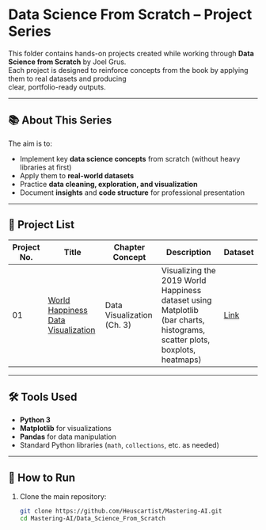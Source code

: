 # Data Science From Scratch – Project Series

This folder contains hands-on projects created while working through **Data Science from Scratch** by Joel Grus.  
Each project is designed to reinforce concepts from the book by applying them to real datasets and producing  
clear, portfolio-ready outputs.

---

## 📚 About This Series
The aim is to:
- Implement key **data science concepts** from scratch (without heavy libraries at first)
- Apply them to **real-world datasets**
- Practice **data cleaning, exploration, and visualization**
- Document **insights** and **code structure** for professional presentation

---

## 📂 Project List

| Project No. | Title | Chapter Concept | Description | Dataset |
|-------------|-------|-----------------|-------------|---------|
| 01 | [World Happiness Data Visualization](Data-Visualization) | Data Visualization (Ch. 3) | Visualizing the 2019 World Happiness dataset using Matplotlib (bar charts, histograms, scatter plots, boxplots, heatmaps) | [Link](https://www.kaggle.com/datasets/unsdsn/world-happiness) |

---

## 🛠 Tools Used
- **Python 3**
- **Matplotlib** for visualizations
- **Pandas** for data manipulation
- Standard Python libraries (`math`, `collections`, etc. as needed)

---

## 📌 How to Run
1. Clone the main repository:
   ```bash
   git clone https://github.com/Heuscartist/Mastering-AI.git
   cd Mastering-AI/Data_Science_From_Scratch
